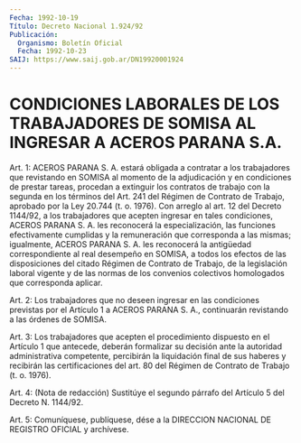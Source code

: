 ```yaml
---
Fecha: 1992-10-19
Título: Decreto Nacional 1.924/92
Publicación:
  Organismo: Boletín Oficial
  Fecha: 1992-10-23
SAIJ: https://www.saij.gob.ar/DN19920001924
---
```

# CONDICIONES LABORALES DE LOS TRABAJADORES DE SOMISA AL INGRESAR A ACEROS PARANA S.A.

<a id="1"></a>
Art.  1: ACEROS PARANA S. A. estará obligada a contratar a los trabajadores que revistando en SOMISA al momento de la adjudicación  y  en  condiciones  de  prestar  tareas,  procedan  a extinguir  los  contratos de trabajo con la segunda en los términos del Art. 241 del  Régimen  de  Contrato de Trabajo, aprobado por la Ley  20.744  (t.  o. 1976). Con arreglo  al  art.  12  del  Decreto 1144/92,  a  los  trabajadores    que  acepten  ingresar  en  tales condiciones, ACEROS PARANA S. A. les reconocerá la especialización,  las  funciones  efectivamente    cumplidas  y  la remuneración  que  corresponda  a  las  mismas; igualmente,  ACEROS PARANA S. A. les reconocerá la antigüedad  correspondiente  al real desempeño en SOMISA, a todos los efectos de  las disposiciones  del citado  Régimen  de  Contrato de Trabajo, de la legislación laboral vigente y de las normas  de  los  convenios  colectivos homologados que corresponda aplicar.

<a id="2"></a>
Art.  2:  Los  trabajadores  que  no  deseen  ingresar en  las condiciones  previstas  por el Artículo 1 a ACEROS  PARANA  S.  A., continuarán revistando a las órdenes de SOMISA.

<a id="3"></a>
Art. 3: Los trabajadores que acepten el procedimiento dispuesto en el  Artículo 1 que antecede, deberán formalizar su decisión ante la autoridad  administrativa  competente, percibirán la liquidación final de sus haberes y recibirán  las  certificaciones  del art. 80 del Régimen de Contrato de Trabajo (t. o. 1976).

<a id="4"></a>
Art.  4:  (Nota de redacción) Sustitúye el segundo párrafo del Artículo 5 del Decreto N. 1144/92.

<a id="5"></a>
Art.  5: Comuníquese, publíquese, dése a la DIRECCION NACIONAL DE REGISTRO OFICIAL y archívese.
